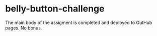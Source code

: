 # belly-button-challenge
The main body of the assigment is completed and deployed to GutHub pages. No bonus. 